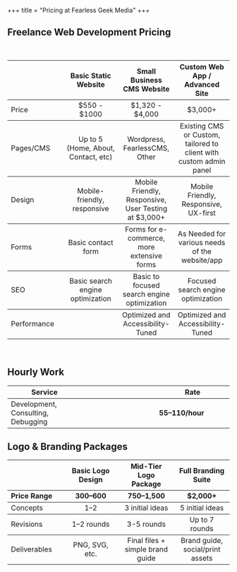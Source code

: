 +++
title = "Pricing at Fearless Geek Media"
+++
<style>
td {
  width: 25%;
  border-bottom: 1px solid #232323
}
</style>
## Freelance Web Development Pricing

<br />

| <br />        | <b>Basic Static Website</b>             | <b>Small Business CMS Website</b>               | <b>Custom Web App / Advanced Site</b>                                  |
| :------------ | :---------------------------------: | :-----------------------------------------: | :----------------------------------------------------------------: |
| Price         | $550 - $1000                        | $1,320 - $4,000                             | \$3,000+                                                           |
| Pages/CMS     | Up to 5 (Home, About, Contact, etc) | Wordpress, FearlessCMS, Other               | Existing CMS or Custom, tailored to client with custom admin panel |
| Design        | Mobile-friendly, responsive         | Mobile Friendly, Responsive, User Testing at $3,000+   | Mobile Friendly, Responsive, UX-first                              |
| Forms         | Basic contact form                  | Forms for e-commerce, more extensive forms  | As Needed for various needs of the website/app                     |
| SEO           | Basic search engine optimization    | Basic to focused search engine optimization | Focused search engine optimization                                 |
| Performance   | <br />                              | Optimized and Accessibility-Tuned           | Optimized and Accessibility-Tuned                                  |

<br />

## Hourly Work

| Service                            |       | Rate              |
| ---------------------------------- | :---- | ----------------- |
| Development, Consulting, Debugging |       | **$55–$110/hour** |


## Logo & Branding Packages


| <br />          | <b>Basic Logo Design</b> | <b>Mid-Tier Logo Package</b>         | <b>Full Branding Suite</b>           |
| --------------- | :------------------: | :------------------------------: | :------------------------------: |
| **Price Range** | **$300–$600**        | **$750–$1,500**                  | **\$2,000+**                     |
| Concepts        | 1–2                  | 3 initial ideas                  | 5 initial ideas                  |
| Revisions       | 1–2 rounds           | 3-5 rounds                       | Up to 7 rounds                   |
| Deliverables    | PNG, SVG, etc.       | Final files + simple brand guide | Brand guide, social/print assets |

<br />
